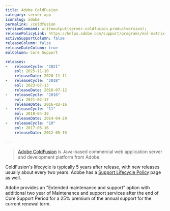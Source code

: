 ```yaml
---
title: Adobe ColdFusion
category: server-app
iconSlug: adobe
permalink: /coldfusion
versionCommand: writeoutput(server.coldfusion.productversion);
releasePolicyLink: https://helpx.adobe.com/support/programs/eol-matrix.html
activeSupportColumn: false
releaseColumn: false
releaseDateColumn: true
eolColumn: Core Support

releases:
-   releaseCycle: "2021"
    eol: 2025-11-10
    releaseDate: 2020-11-11
-   releaseCycle: "2018"
    eol: 2023-07-13
    releaseDate: 2018-07-12
-   releaseCycle: "2016"
    eol: 2021-02-17
    releaseDate: 2016-02-16
-   releaseCycle: "11"
    eol: 2019-04-30
    releaseDate: 2014-04-29
-   releaseCycle: "10"
    eol: 2017-05-16
    releaseDate: 2012-05-15

---
```


> [Adobe ColdFusion](https://www.adobe.com/products/coldfusion-family.html) is Java-based commercial web application server and development platform from Adobe.

ColdFusion's lifecycle is typically 5 years after release, with new releases usually about every two years. Adobe has a [Support Lifecycle Policy](https://helpx.adobe.com/x-productkb/policy-pricing/policy_enterprise_lifecycle.html) page as well.

Adobe provides an "Extended maintenance and support" option with additional two year of Maintenance and support services after the end of Core Support Period for a 25% premium of the annual support for the current renewal term.
